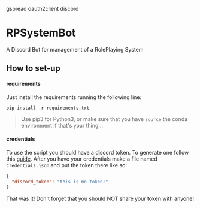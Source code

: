 gspread
oauth2client
discord


# RPSystemBot
A Discord Bot for management of a RolePlaying System

## How to set-up
#### requirements
Just install the requirements running the following line:
```
pip install -r requirements.txt
```
> Use pip3 for Python3, or make sure that you have `source` the conda environment if that's your thing...

#### credentials
To use the script you should have a discord token. To generate one follow this [guide](https://github.com/reactiflux/discord-irc/wiki/Creating-a-discord-bot-&-getting-a-token).
After you have your credentials make a file named `Credentials.json` and put the token there like so:
```Json
{
  "discord_token": "this is me token!"
}
```

That was it! Don't forget that you should NOT share your token with anyone!
